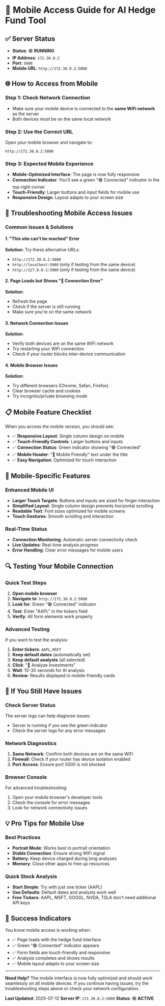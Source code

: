 # 📱 Mobile Access Guide for AI Hedge Fund Tool

## ✅ **Server Status**
- **Status**: 🟢 **RUNNING**
- **IP Address**: `172.30.0.2`
- **Port**: `5000`
- **Mobile URL**: `http://172.30.0.2:5000`

## 🌐 **How to Access from Mobile**

### **Step 1: Check Network Connection**
- Make sure your mobile device is connected to the **same WiFi network** as the server
- Both devices must be on the same local network

### **Step 2: Use the Correct URL**
Open your mobile browser and navigate to:
```
http://172.30.0.2:5000
```

### **Step 3: Expected Mobile Experience**
- **Mobile-Optimized Interface**: The page is now fully responsive
- **Connection Indicator**: You'll see a green "🟢 Connected" indicator in the top-right corner
- **Touch-Friendly**: Larger buttons and input fields for mobile use
- **Responsive Design**: Layout adapts to your screen size

## 🔧 **Troubleshooting Mobile Access Issues**

### **Common Issues & Solutions**

#### **1. "This site can't be reached" Error**
**Solution**: Try these alternative URLs:
- `http://172.30.0.2:5000`
- `http://localhost:5000` (only if testing from the same device)
- `http://127.0.0.1:5000` (only if testing from the same device)

#### **2. Page Loads but Shows "🔴 Connection Error"**
**Solution**: 
- Refresh the page
- Check if the server is still running
- Make sure you're on the same network

#### **3. Network Connection Issues**
**Solution**:
- Verify both devices are on the same WiFi network
- Try restarting your WiFi connection
- Check if your router blocks inter-device communication

#### **4. Mobile Browser Issues**
**Solution**:
- Try different browsers (Chrome, Safari, Firefox)
- Clear browser cache and cookies
- Try incognito/private browsing mode

## 📋 **Mobile Feature Checklist**

When you access the mobile version, you should see:
- ✅ **Responsive Layout**: Single column design on mobile
- ✅ **Touch-Friendly Controls**: Larger buttons and inputs
- ✅ **Connection Status**: Green indicator showing "🟢 Connected"
- ✅ **Mobile Header**: "📱 Mobile Friendly" text under the title
- ✅ **Easy Navigation**: Optimized for touch interaction

## 🌟 **Mobile-Specific Features**

### **Enhanced Mobile UI**
- **Larger Touch Targets**: Buttons and inputs are sized for finger interaction
- **Simplified Layout**: Single column design prevents horizontal scrolling
- **Readable Text**: Font sizes optimized for mobile screens
- **Touch Gestures**: Smooth scrolling and interaction

### **Real-Time Status**
- **Connection Monitoring**: Automatic server connectivity check
- **Live Updates**: Real-time analysis progress
- **Error Handling**: Clear error messages for mobile users

## 🔍 **Testing Your Mobile Connection**

### **Quick Test Steps**
1. **Open mobile browser**
2. **Navigate to**: `http://172.30.0.2:5000`
3. **Look for**: Green "🟢 Connected" indicator
4. **Test**: Enter "AAPL" in the tickers field
5. **Verify**: All form elements work properly

### **Advanced Testing**
If you want to test the analysis:
1. **Enter tickers**: `AAPL,MSFT`
2. **Keep default dates** (automatically set)
3. **Keep default analysts** (all selected)
4. **Click**: "🚀 Analyze Investments"
5. **Wait**: 10-30 seconds for AI analysis
6. **Review**: Results displayed in mobile-friendly cards

## 🚨 **If You Still Have Issues**

### **Check Server Status**
The server logs can help diagnose issues:
- Server is running if you see the green indicator
- Check the server logs for any error messages

### **Network Diagnostics**
1. **Same Network**: Confirm both devices are on the same WiFi
2. **Firewall**: Check if your router has device isolation enabled
3. **Port Access**: Ensure port 5000 is not blocked

### **Browser Console**
For advanced troubleshooting:
1. Open your mobile browser's developer tools
2. Check the console for error messages
3. Look for network connectivity issues

## 💡 **Pro Tips for Mobile Use**

### **Best Practices**
- **Portrait Mode**: Works best in portrait orientation
- **Stable Connection**: Ensure strong WiFi signal
- **Battery**: Keep device charged during long analyses
- **Memory**: Close other apps to free up resources

### **Quick Stock Analysis**
- **Start Simple**: Try with just one ticker (AAPL)
- **Use Defaults**: Default dates and analysts work well
- **Free Tickers**: AAPL, MSFT, GOOGL, NVDA, TSLA don't need additional API keys

## 🎯 **Success Indicators**

You know mobile access is working when:
- ✅ Page loads with the hedge fund interface
- ✅ Green "🟢 Connected" indicator appears
- ✅ Form fields are touch-friendly and responsive
- ✅ Analysis completes and shows results
- ✅ Mobile layout adapts to your screen size

---

**Need Help?** The mobile interface is now fully optimized and should work seamlessly on all mobile devices. If you continue having issues, try the troubleshooting steps above or check your network configuration.

**Last Updated**: 2025-07-12
**Server IP**: `172.30.0.2:5000`
**Status**: 🟢 **ACTIVE**